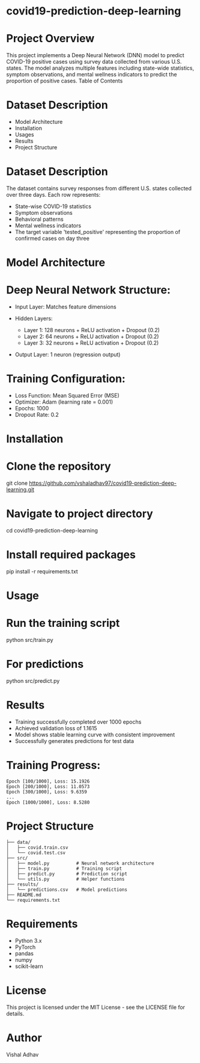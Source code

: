 # covid19-prediction-deep-learning
# Project Overview
This project implements a Deep Neural Network (DNN) model to predict COVID-19 positive cases using survey data collected from various U.S. states. The model analyzes multiple features including state-wide statistics, symptom observations, and mental wellness indicators to predict the proportion of positive cases.
Table of Contents

# Dataset Description
- Model Architecture
- Installation
- Usages
- Results
- Project Structure

# Dataset Description
The dataset contains survey responses from different U.S. states collected over three days. Each row represents:

- State-wise COVID-19 statistics
- Symptom observations
- Behavioral patterns
- Mental wellness indicators
- The target variable 'tested_positive' representing the proportion of confirmed cases on day three

# Model Architecture
# Deep Neural Network Structure:

- Input Layer: Matches feature dimensions
- Hidden Layers:

	- Layer 1: 128 neurons + ReLU activation + Dropout (0.2)
	- Layer 2: 64 neurons + ReLU activation + Dropout (0.2)
	- Layer 3: 32 neurons + ReLU activation + Dropout (0.2)


- Output Layer: 1 neuron (regression output)

# Training Configuration:

- Loss Function: Mean Squared Error (MSE)
- Optimizer: Adam (learning rate = 0.001)
- Epochs: 1000
- Dropout Rate: 0.2

# Installation
# Clone the repository
git clone https://github.com/vshaladhav97/covid19-prediction-deep-learning.git

# Navigate to project directory
cd covid19-prediction-deep-learning

# Install required packages
pip install -r requirements.txt

# Usage
# Run the training script
python src/train.py

# For predictions
python src/predict.py

# Results

- Training successfully completed over 1000 epochs
- Achieved validation loss of 1.1615
- Model shows stable learning curve with consistent improvement
- Successfully generates predictions for test data

# Training Progress:
```
Epoch [100/1000], Loss: 15.1926
Epoch [200/1000], Loss: 11.0573
Epoch [300/1000], Loss: 9.6359
...
Epoch [1000/1000], Loss: 8.5280

```

# Project Structure
```
├── data/
│   ├── covid.train.csv
│   └── covid.test.csv
├── src/
│   ├── model.py          # Neural network architecture
│   ├── train.py          # Training script
│   ├── predict.py        # Prediction script
│   └── utils.py          # Helper functions
├── results/
│   └── predictions.csv   # Model predictions
├── README.md
└── requirements.txt
```

# Requirements
- Python 3.x
- PyTorch
- pandas
- numpy
- scikit-learn

# License
This project is licensed under the MIT License - see the LICENSE file for details.

# Author
Vishal Adhav
